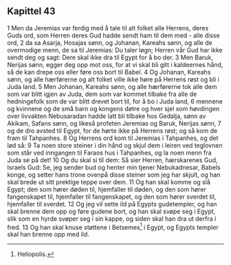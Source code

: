 ## Kapittel 43

1 Men da Jeremias var ferdig med å tale til alt folket alle Herrens, deres Guds ord, som Herren deres Gud hadde sendt ham til dem med - alle disse ord,
2 da sa Asarja, Hosajas sønn, og Johanan, Kareahs sønn, og alle de overmodige menn, de sa til Jeremias: Du taler løgn; Herren vår Gud har ikke sendt deg og sagt: Dere skal ikke dra til Egypt for å bo der.
3 Men Baruk, Nerijas sønn, egger deg opp mot oss, for at vi skal bli gitt i kaldeernes hånd, så de kan drepe oss eller føre oss bort til Babel.
4 Og Johanan, Kareahs sønn, og alle hærførerne og alt folket ville ikke høre på Herrens røst og bli i Juda land.
5 Men Johanan, Kareahs sønn, og alle hærførerne tok alle dem som var blitt igjen av Juda, dem som var kommet tilbake fra alle de hedningefolk som de var blitt drevet bort til, for å bo i Juda land,
6 mennene og kvinnene og de små barn og kongens døtre og hver sjel som høvdingen over livvakten Nebusaradan hadde latt bli tilbake hos Gedalja, sønn av Akikam, Safans sønn, og likeså profeten Jeremias og Baruk, Nerijas sønn,
7 og de dro avsted til Egypt, for de hørte ikke på Herrens røst; og så kom de fram til Tahpanhes.
8 Og Herrens ord kom til Jeremias i Tahpanhes, og det lød så:
9 Ta noen store steiner i din hånd og skjul dem i leiren ved teglovnen som står ved inngangen til Faraos hus i Tahpanhes, og la noen menn fra Juda se på det!
10 Og du skal si til dem: Så sier Herren, hærskarenes Gud, Israels Gud: Se, jeg sender bud og henter min tjener Nebukadnesar, Babels konge, og setter hans trone ovenpå disse steiner som jeg har skjult, og han skal brede ut sitt prektige teppe over dem.
11 Og han skal komme og slå Egypt; den som hører døden til, hjemfaller til døden, og den som hører fangenskapet til, hjemfaller til fangenskapet, og den som hører sverdet til, hjemfaller til sverdet.
12 Og jeg vil sette ild på Egypts gudetempler, og han skal brenne dem opp og føre gudene bort, og han skal svøpe seg i Egypt, slik som en hyrde svøper seg i sin kappe, og siden skal han dra ut derfra i fred.
13 Og han skal knuse støttene i Betsemes[^1] i Egypt, og Egypts templer skal han brenne opp med ild.

[^1]:  Heliopolis.
